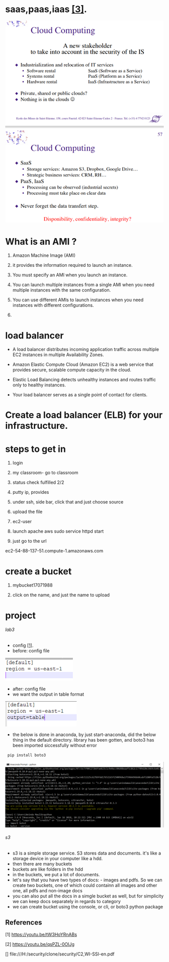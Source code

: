 # saas,paas,iaas  [[3]](#3).

![securityTeacher](https://github.com/anindameister/cloudAWS/blob/main/snaps/7.PNG)

# What is an AMI ? 

1. Amazon Machine Image (AMI)

2. it provides the information required to launch an instance.

3. You must specify an AMI when you launch an instance. 

4. You can launch multiple instances from a single AMI when you need multiple instances with the same configuration.

5. You can use different AMIs to launch instances when you need instances with different configurations.

6. 

# load balancer

- A load balancer distributes incoming application traffic across multiple EC2 instances in multiple Availability Zones. 

- Amazon Elastic Compute Cloud (Amazon EC2) is a web service that provides secure, scalable compute capacity in the cloud.

- Elastic Load Balancing detects unhealthy instances and routes traffic only to healthy instances. 

- Your load balancer serves as a single point of contact for clients.

# Create a load balancer (ELB) for your infrastructure.


# steps to get in

1. login

2. my classroom- go to classroom

3. status check fulfilled 2/2

4. putty ip, provides

5. under ssh, side bar, click that and just choose source

5. upload the file

6. ec2-user

7. launch apache aws
sudo service httpd start  

8. just go to the url 

ec2-54-88-137-51.compute-1.amazonaws.com

# create a bucket

1. mybucket17071988

2. click on the name, and just the name to upload

# project
###### lab3

- config [[1]](#1).
- before: config file

![config](https://github.com/anindameister/cloudAWS/blob/main/snaps/4.PNG)

- after: config file
- we want the output in table format

![config](https://github.com/anindameister/cloudAWS/blob/main/snaps/5.PNG)

- the below is done in anaconda, by just start-anaconda, did the below thing in the default directory. library has been gotten, and boto3 has been imported siccessfully without error
```
 pip install boto3
```

![pip install boto3](https://github.com/anindameister/cloudAWS/blob/main/snaps/6.PNG)

###### s3

- s3 is a simple storage service. S3 stores data and documents. it's like a storage device in your computer like a hdd.
- then there are many buckets
- buckets are like folders in the hdd
- in the buckets, we put a lot of documents.
- let's say that you have two types of docs: - images and pdfs. So we can create two buckets, one of which could containn all images and other one, all pdfs and non-image docs
- you can also put all the docs in a simgle bucket as well, but for simplicity we can keep docs separately in regards to category
- we can create bucket using the console, or cli, or boto3 python package


## References
<a id="1">[1]</a> 
https://youtu.be/tW3HoYRnABs

<a id="2">[2]</a> 
https://youtu.be/qsPZL-0OIJg

<a id="3">[]</a> 
file:///H:/security/clone/security/C2,WI-SSI-en.pdf




